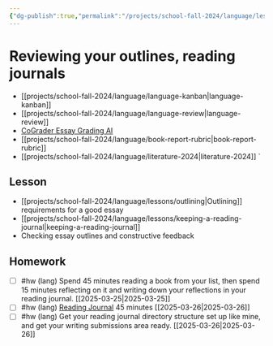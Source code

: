 ```yaml
---
{"dg-publish":true,"permalink":"/projects/school-fall-2024/language/lessons/essay-outline-review-2/"}
---
```



#  Reviewing your outlines, reading journals

- [[projects/school-fall-2024/language/language-kanban\|language-kanban]]
- [[projects/school-fall-2024/language/language-review\|language-review]]
- [CoGrader Essay Grading AI](https://v2.cograder.com/app)
- [[projects/school-fall-2024/language/book-report-rubric\|book-report-rubric]]
- [[projects/school-fall-2024/language/literature-2024\|literature-2024]]
`
## Lesson

- [[projects/school-fall-2024/language/lessons/outlining\|Outlining]] requirements for a good essay
- [[projects/school-fall-2024/language/lessons/keeping-a-reading-journal\|keeping-a-reading-journal]] 
- Checking essay outlines and constructive feedback

## Homework

- [ ] #hw (lang) Spend 45 minutes reading a book from your list, then spend 15 minutes reflecting on it and writing down your reflections in your reading journal. [[2025-03-25\|2025-03-25]]
- [ ] #hw (lang) [Reading Journal](https://school.ginosterous.com/projects/school-fall-2024/language/lessons/keeping-a-reading-journal) 45 minutes [[2025-03-26\|2025-03-26]]
- [ ] #hw (lang) Get your reading journal directory structure set up like mine, and get your writing submissions area ready. [[2025-03-26\|2025-03-26]]
